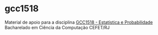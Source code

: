 # gcc1518

Material de apoio para a disciplina [GCC1518 - Estatística e Probabilidade](https://eic.cefet-rj.br/~ebezerra/gcc1518/)
Bacharelado em Ciência da Computação
CEFET/RJ